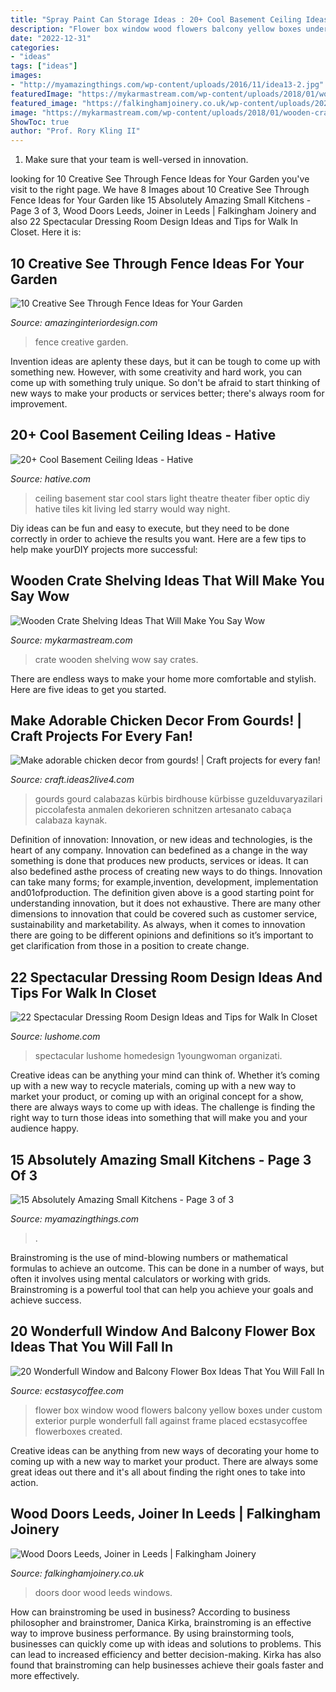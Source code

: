 ```yaml
---
title: "Spray Paint Can Storage Ideas : 20+ Cool Basement Ceiling Ideas"
description: "Flower box window wood flowers balcony yellow boxes under custom exterior purple wonderfull fall against frame placed ecstasycoffee flowerboxes created"
date: "2022-12-31"
categories:
- "ideas"
tags: ["ideas"]
images:
- "http://myamazingthings.com/wp-content/uploads/2016/11/idea13-2.jpg"
featuredImage: "https://mykarmastream.com/wp-content/uploads/2018/01/wooden-crate-ideas-2.jpg"
featured_image: "https://falkinghamjoinery.co.uk/wp-content/uploads/2020/08/front-door-8-1.jpg"
image: "https://mykarmastream.com/wp-content/uploads/2018/01/wooden-crate-ideas-2.jpg"
ShowToc: true
author: "Prof. Rory Kling II"
---
```



1. Make sure that your team is well-versed in innovation.

	

		
looking for 10 Creative See Through Fence Ideas for Your Garden you've visit to the right page. We have 8 Images about 10 Creative See Through Fence Ideas for Your Garden like 15 Absolutely Amazing Small Kitchens - Page 3 of 3, Wood Doors Leeds, Joiner in Leeds | Falkingham Joinery and also 22 Spectacular Dressing Room Design Ideas and Tips for Walk In Closet. Here it is:
		
    
## 10 Creative See Through Fence Ideas For Your Garden

<img loading=lazy src="https://www.amazinginteriordesign.com/wp-content/uploads/2017/07/10-Creative-See-Through-Fence-Ideas-for-Your-Garden-fi.jpg" onerror="this.onerror=null;this.src='https://tse1.mm.bing.net/th?id=OIP.kUvWVp7cCA4YROyXUzxSqgHaKB&amp;pid=15.1';" alt="10 Creative See Through Fence Ideas for Your Garden">

_Source: amazinginteriordesign.com_

>fence creative garden. 

	

Invention ideas are aplenty these days, but it can be tough to come up with something new. However, with some creativity and hard work, you can come up with something truly unique. So don't be afraid to start thinking of new ways to make your products or services better; there's always room for improvement.

    
## 20+ Cool Basement Ceiling Ideas - Hative

<img loading=lazy src="https://hative.com/wp-content/uploads/2014/05/basement-ceiling-ideas/2-star-basement-ceiling.jpg" onerror="this.onerror=null;this.src='https://tse1.mm.bing.net/th?id=OIP.dugDmMBi7HcFuulOF-yuZgHaK4&amp;pid=15.1';" alt="20+ Cool Basement Ceiling Ideas - Hative">

_Source: hative.com_

>ceiling basement star cool stars light theatre theater fiber optic diy hative tiles kit living led starry would way night. 

	

Diy ideas can be fun and easy to execute, but they need to be done correctly in order to achieve the results you want. Here are a few tips to help make yourDIY projects more successful:

    
## Wooden Crate Shelving Ideas That Will Make You Say Wow

<img loading=lazy src="https://mykarmastream.com/wp-content/uploads/2018/01/wooden-crate-ideas-2.jpg" onerror="this.onerror=null;this.src='https://tse3.mm.bing.net/th?id=OIP.VHybuWyJpo1AuNA7f4B-HgHaJ3&amp;pid=15.1';" alt="Wooden Crate Shelving Ideas That Will Make You Say Wow">

_Source: mykarmastream.com_

>crate wooden shelving wow say crates. 

	

There are endless ways to make your home more comfortable and stylish. Here are five ideas to get you started.

    
## Make Adorable Chicken Decor From Gourds! | Craft Projects For Every Fan!

<img loading=lazy src="https://craft.ideas2live4.com/wp-content/uploads/sites/4/2016/08/Gourd-Art-03.jpg" onerror="this.onerror=null;this.src='https://tse2.mm.bing.net/th?id=OIP.iblcx75zR7Gk-zxWM9a9rgHaNI&amp;pid=15.1';" alt="Make adorable chicken decor from gourds! | Craft projects for every fan!">

_Source: craft.ideas2live4.com_

>gourds gourd calabazas kürbis birdhouse kürbisse guzelduvaryazilari piccolafesta anmalen dekorieren schnitzen artesanato cabaça calabaza kaynak. 

	

Definition of innovation:
Innovation, or new ideas and technologies, is the heart of any company. Innovation can bedefined as a change in the way something is done that produces new products, services or ideas. It can also bedefined asthe process of creating new ways to do things. Innovation can take many forms; for example,invention, development, implementation and01ofproduction.
The definition given above is a good starting point for understanding innovation, but it does not exhaustive. There are many other dimensions to innovation that could be covered such as customer service, sustainability and marketability. As always, when it comes to innovation there are going to be different opinions and definitions so it’s important to get clarification from those in a position to create change.

    
## 22 Spectacular Dressing Room Design Ideas And Tips For Walk In Closet

<img loading=lazy src="https://www.lushome.com/wp-content/uploads/2016/01/walk-in-closets-interior-decorating-13.jpg" onerror="this.onerror=null;this.src='https://tse2.mm.bing.net/th?id=OIP.VWrN0aylujt6FsrEDOnq6gAAAA&amp;pid=15.1';" alt="22 Spectacular Dressing Room Design Ideas and Tips for Walk In Closet">

_Source: lushome.com_

>spectacular lushome homedesign 1youngwoman organizati. 

	

Creative ideas can be anything your mind can think of. Whether it’s coming up with a new way to recycle materials, coming up with a new way to market your product, or coming up with an original concept for a show, there are always ways to come up with ideas. The challenge is finding the right way to turn those ideas into something that will make you and your audience happy.

    
## 15 Absolutely Amazing Small Kitchens - Page 3 Of 3

<img loading=lazy src="http://myamazingthings.com/wp-content/uploads/2016/11/idea13-2.jpg" onerror="this.onerror=null;this.src='https://tse3.mm.bing.net/th?id=OIP.JJEQhsUw3KVbkmLDI6RNbQHaLD&amp;pid=15.1';" alt="15 Absolutely Amazing Small Kitchens - Page 3 of 3">

_Source: myamazingthings.com_

>. 

	

Brainstroming is the use of mind-blowing numbers or mathematical formulas to achieve an outcome. This can be done in a number of ways, but often it involves using mental calculators or working with grids. Brainstroming is a powerful tool that can help you achieve your goals and achieve success.

    
## 20 Wonderfull Window And Balcony Flower Box Ideas That You Will Fall In

<img loading=lazy src="https://i0.wp.com/www.ecstasycoffee.com/wp-content/uploads/2016/09/Custom-wood-flower-box.jpg" onerror="this.onerror=null;this.src='https://tse3.mm.bing.net/th?id=OIP.5_MfsDWkHXjs6hQH558hXwHaE8&amp;pid=15.1';" alt="20 Wonderfull Window and Balcony Flower Box Ideas That You Will Fall In">

_Source: ecstasycoffee.com_

>flower box window wood flowers balcony yellow boxes under custom exterior purple wonderfull fall against frame placed ecstasycoffee flowerboxes created. 

	

Creative ideas can be anything from new ways of decorating your home to coming up with a new way to market your product. There are always some great ideas out there and it's all about finding the right ones to take into action.

    
## Wood Doors Leeds, Joiner In Leeds | Falkingham Joinery

<img loading=lazy src="https://falkinghamjoinery.co.uk/wp-content/uploads/2020/08/front-door-8-1.jpg" onerror="this.onerror=null;this.src='https://tse1.mm.bing.net/th?id=OIP.yxbO4PITwHVTDaBwwZRG3gHaJ4&amp;pid=15.1';" alt="Wood Doors Leeds, Joiner in Leeds | Falkingham Joinery">

_Source: falkinghamjoinery.co.uk_

>doors door wood leeds windows. 

	

How can brainstroming be used in business?
According to business philosopher and brainstromer, Danica Kirka, brainstroming is an effective way to improve business performance. By using brainstorming tools, businesses can quickly come up with ideas and solutions to problems. This can lead to increased efficiency and better decision-making. Kirka has also found that brainstroming can help businesses achieve their goals faster and more effectively.

